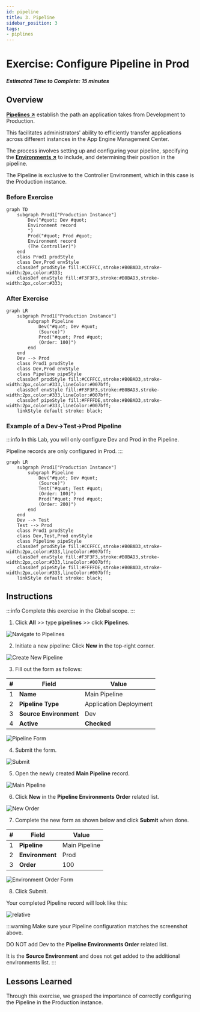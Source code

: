 ```yaml
---
id: pipeline
title: 3. Pipeline
sidebar_position: 3
tags:
- piplines
---
```


#  Exercise: Configure Pipeline in Prod

##### Estimated Time to Complete: 15 minutes

## Overview

**<a href="https://docs.servicenow.com/csh?topicname=config-pipeline.html&version=latest" target="_blank">Pipelines ↗</a>** establish the path an application takes from Development to Production.

This facilitates administrators' ability to efficiently transfer applications across different instances in the App Engine Management Center.

The process involves setting up and configuring your pipeline, specifying the **<a href="https://docs.servicenow.com/csh?topicname=config-pipeline-environments.html&version=latest" target="_blank">Environments ↗</a>** to include, and determining their position in the pipeline. 

The Pipeline is exclusive to the Controller Environment, which in this case is the Production instance. 

### Before Exercise

``` mermaid
graph TD
    subgraph Prod1["Production Instance"]
        Dev("#quot; Dev #quot;
        Environment record
        ‎")
        Prod("#quot; Prod #quot;
        Environment record
        (The Controller)")
    end
    class Prod1 prodStyle
    class Dev,Prod envStyle
    classDef prodStyle fill:#CCFFCC,stroke:#B0BAD3,stroke-width:2px,color:#333;
    classDef envStyle fill:#F3F3F3,stroke:#B0BAD3,stroke-width:2px,color:#333;
```

### After Exercise

``` mermaid
graph LR
    subgraph Prod1["Production Instance"]
        subgraph Pipeline
            Dev("#quot; Dev #quot;
            (Source)")
            Prod("#quot; Prod #quot;
            (Order: 100)")
        end
    end
    Dev --> Prod
    class Prod1 prodStyle
    class Dev,Prod envStyle
    class Pipeline pipeStyle
    classDef prodStyle fill:#CCFFCC,stroke:#B0BAD3,stroke-width:2px,color:#333,lineColor:#007bff;
    classDef envStyle fill:#F3F3F3,stroke:#B0BAD3,stroke-width:2px,color:#333,lineColor:#007bff;
    classDef pipeStyle fill:#FFFFDE,stroke:#B0BAD3,stroke-width:2px,color:#333,lineColor:#007bff;
    linkStyle default stroke: black;
```

### Example of a Dev->Test->Prod Pipeline

:::info
In this Lab, you will only configure Dev and Prod in the Pipeline.

Pipeline records are only configured in Prod. 
:::

``` mermaid
graph LR
    subgraph Prod1["Production Instance"]
        subgraph Pipeline
            Dev("#quot; Dev #quot;
            (Source)")
            Test("#quot; Test #quot;
            (Order: 100)")
            Prod("#quot; Prod #quot;
            (Order: 200)")
        end
    end
    Dev --> Test
    Test --> Prod
    class Prod1 prodStyle
    class Dev,Test,Prod envStyle
    class Pipeline pipeStyle
    classDef prodStyle fill:#CCFFCC,stroke:#B0BAD3,stroke-width:2px,color:#333,lineColor:#007bff;
    classDef envStyle fill:#F3F3F3,stroke:#B0BAD3,stroke-width:2px,color:#333,lineColor:#007bff;
    classDef pipeStyle fill:#FFFFDE,stroke:#B0BAD3,stroke-width:2px,color:#333,lineColor:#007bff;
    linkStyle default stroke: black;
```


## Instructions
:::info
Complete this exercise in the Global scope. 
:::

1. Click **All** >> type **pipelines** >> click **Pipelines**.

![Navigate to Pipelines](/img/lab-aemc/2023-06-30-15-31-49.png)

2. Initiate a new pipeline: Click **New** in the top-right corner.

![Create New Pipeline](/img/lab-aemc/2023-06-30-15-19-10.png)

3. Fill out the form as follows:

|#|Field | Value                     
|--|--|--
|1|**Name** | Main Pipeline
|2|**Pipeline Type** | Application Deployment
|3|**Source Environment** | Dev                     
|4|**Active** | **Checked**

![Pipeline Form](/img/lab-aemc/2023-07-31-14-55-26.png)

4. Submit the form.

![Submit](/img/lab-aemc/2023-07-11-15-49-01.png)

5. Open the newly created **Main Pipeline** record.

![Main Pipeline](/img/lab-aemc/2023-07-31-14-57-44.png)

6. Click **New** in the **Pipeline Environments Order** related list.

![New Order](/img/lab-aemc/2023-07-31-14-59-00.png)

7. Complete the new form as shown below and click **Submit** when done.

|#| Field       | Value           
|-|-|-
|1| **Pipeline**    | Main Pipeline
|2| **Environment** | Prod
|3| **Order**       | 100

![Environment Order Form](/img/lab-aemc/2023-07-31-15-02-04.png)

8. Click Submit.

Your completed Pipeline record will look like this:

![relative](/img/lab-aemc/2023-07-31-15-05-01.png) 

:::warning
Make sure your Pipeline configuration matches the screenshot above.
 
DO NOT add Dev to the **Pipeline Environments Order** related list. 
 
It is the **Source Environment** and does not get added to the additional environments list. 
:::

## Lessons Learned

Through this exercise, we grasped the importance of correctly configuring the Pipeline in the Production instance.